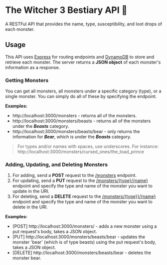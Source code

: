 # The Witcher 3 Bestiary API 🐺
A RESTFul API that provides the name, type, susceptibility, and loot drops of each monster.
## Usage
This API uses [Express](https://expressjs.com/) for routing endpoints and [DynamoDB](https://aws.amazon.com/dynamodb/) to store and retrieve each monster.
The server returns a **JSON object** of each monster's information as a response.

### Getting Monsters

You can get all monsters, all monsters under a specific category (type), or a single monster. You can simply do all of these by specifying the endpoint. 

**Examples:**
* http://localhost:3000/monsters - returns all of the monsters.
* http://localhost:3000/monsters/beasts - returns all of the monsters under the ***Beasts*** category.
* http://localhost:3000/monsters/beasts/bear - only returns the information for ***Bear***, which is under the ***Beasts*** category.

> For types and/or names with spaces, use underscores. For instance:<br>
> http://localhost:3000/monsters/cursed_ones/the_toad_prince


### Adding, Updating, and Deleting Monsters

1. For adding, send a **POST** request to the [/monsters]() endpoint.
2. For updating, send a **PUT** request to the [/monsters/{type}/{name}]() endpoint and specify the type and name of the monster you want to update in the URI.
3. For deleting, send a **DELETE** request to the [/monsters/{type}}/{name}]() endpoint and specify the type and name of the monster you want to delete in the URI.


**Examples:**
* [POST] http://localhost:3000/monsters/  - adds a new monster using a put request's body, takes a JSON object.
* [PUT] http://localhost:3000/monsters/beasts/bear - updates the monster 'bear' (which is of type beasts) using the put request's body, takes a JSON object.
* [DELETE] http://localhost:3000/monsters/beasts/bear - deletes the monster bear.
